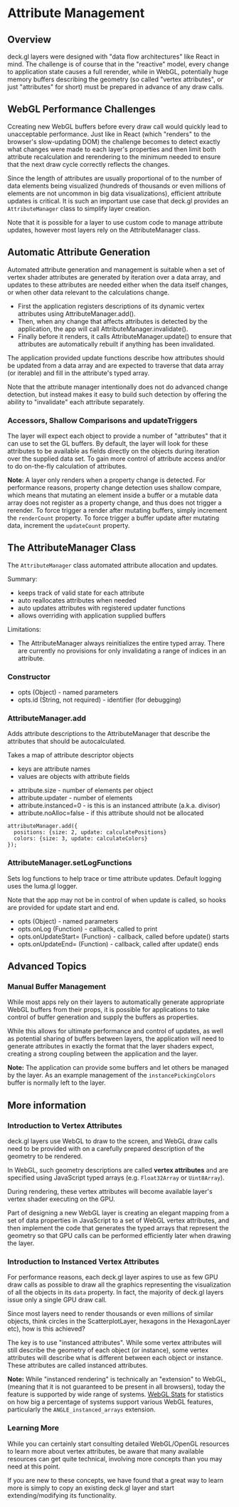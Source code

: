# Attribute Management

## Overview

deck.gl layers were designed with "data flow architectures" like React in mind.
The challenge is of course that in the "reactive" model, every change to
application state causes a full rerender, while in WebGL, potentially
huge memory buffers describing the geometry (so called "vertex attributes",
or just "attributes" for short) must be prepared in advance of any draw calls.

## WebGL Performance Challenges

Ccreating new WebGL buffers before every draw call would quickly lead
to unacceptable performance. Just like in React (which "renders" to the
browser's slow-updating DOM) the challenge becomes to detect exactly what
changes were made to each layer's properties and then limit both attribute
recalculation and rerendering to the minimum needed to ensure that the
next draw cycle correctly reflects the changes.

Since the length of attributes are usually proportional of to the number of
data elements being visualized (hundreds of thousands or even millions of
elements are not uncommon in big data visualizations), efficient attribute
updates is critical. It is such an important use case that deck.gl provides an
`AttributeManager` class to simplify layer creation.

Note that it is possible for a layer to use custom code to manage attribute
updates, however most layers rely on the AttributeManager class.

## Automatic Attribute Generation

Automated attribute generation and management is suitable when a set of
vertex shader attributes are generated by iteration over a data array,
and updates to these attributes are needed either when the data itself
changes, or when other data relevant to the calculations change.

- First the application registers descriptions of its dynamic vertex
  attributes using AttributeManager.add().
- Then, when any change that affects attributes is detected by the
  application, the app will call AttributeManager.invalidate().
- Finally before it renders, it calls AttributeManager.update() to
  ensure that attributes are automatically rebuilt if anything has been
  invalidated.

The application provided update functions describe how attributes
should be updated from a data array and are expected to traverse
that data array (or iterable) and fill in the attribute's typed array.

Note that the attribute manager intentionally does not do advanced
change detection, but instead makes it easy to build such detection
by offering the ability to "invalidate" each attribute separately.

### Accessors, Shallow Comparisons and updateTriggers

The layer will expect each object to provide a number of "attributes" that it
can use to set the GL buffers. By default, the layer will look for these
attributes to be available as fields directly on the objects during iteration
over the supplied data set. To gain more control of attribute access and/or
to do on-the-fly calculation of attributes.

**Note**: A layer only renders when a property change is detected. For
performance reasons, property change detection uses shallow compare,
which means that mutating an element inside a buffer or a mutable data array
does not register as a property change, and thus does not trigger a rerender.
To force trigger a render after mutating buffers, simply increment the
`renderCount` property. To force trigger a buffer update after mutating data,
increment the `updateCount` property.

## The AttributeManager Class

The `AttributeManager` class automated attribute allocation and updates.

Summary:
- keeps track of valid state for each attribute
- auto reallocates attributes when needed
- auto updates attributes with registered updater functions
- allows overriding with application supplied buffers

Limitations:
- The AttributeManager always reinitializes the entire typed array.
  There are currently no provisions for only invalidating a range of
  indices in an attribute.

### Constructor

* opts (Object) - named parameters
* opts.id (String, not required) - identifier (for debugging)

### AttributeManager.add

Adds attribute descriptions to the AttributeManager that describe
the attributes that should be autocalculated.

Takes a map of attribute descriptor objects
- keys are attribute names
- values are objects with attribute fields

* attribute.size - number of elements per object
* attribute.updater - number of elements
* attribute.instanced=0 - is this is an instanced attribute (a.k.a. divisor)
* attribute.noAlloc=false - if this attribute should not be allocated

```
attributeManager.add({
  positions: {size: 2, update: calculatePositions}
  colors: {size: 3, update: calculateColors}
});
```


### AttributeManager.setLogFunctions

Sets log functions to help trace or time attribute updates.
Default logging uses the luma.gl logger.

Note that the app may not be in control of when update is called,
so hooks are provided for update start and end.

* opts (Object) - named parameters
* opts.onLog (Function) - callback, called to print
* opts.onUpdateStart= (Function) - callback, called before update() starts
* opts.onUpdateEnd= (Function) - callback, called after update() ends

## Advanced Topics

### Manual Buffer Management

While most apps rely on their layers to automatically generate
appropriate WebGL buffers from their props, it is possible for applications
to take control of buffer generation and supply the buffers as properties.


While this allows for ultimate performance and control of updates, as well
as potential sharing of buffers between layers,
the application will need to generate attributes in exactly the format that the
layer shaders expect, creating a strong coupling between the application
and the layer.

**Note:** The application can provide some buffers and let others be managed
by the layer. As an example management of the `instancePickingColors` buffer is
normally left to the layer.


## More information

### Introduction to Vertex Attributes

deck.gl layers use WebGL to draw to the screen, and WebGL draw calls
need to be provided with on a carefully prepared description of the
geometry to be rendered.

In WebGL, such geometry descriptions are called
**vertex attributes** and are specified using JavaScript typed arrays
(e.g. `Float32Array` or `Uint8Array`).

During rendering, these vertex attributes will become available
layer's vertex shader executing on the GPU.

Part of designing a new WebGL layer is creating an elegant mapping from a
set of data properties in JavaScript to a set of WebGL vertex attributes,
and then implement the code that generates the typed arrays that represent
the geometry so that GPU calls can be performed efficiently later when
drawing the layer.


### Introduction to Instanced Vertex Attributes

For performance reasons, each deck.gl layer aspires to use as few
GPU draw calls as possible to draw all the graphics representing
the visualization of all the objects in its `data` property. In fact,
the majority of deck.gl layers issue only a single GPU draw call.

Since most layers need to render thousands or even millions of similar
objects, think circles in the ScatterplotLayer, hexagons in the HexagonLayer
etc), how is this achieved?

The key is to use "instanced attributes". While some vertex attributes will
still describe the geometry of each object (or instance), some vertex
attributes will describe what is different between each object or instance.
These attributes are called instanced attributes.

**Note:** While "instanced rendering" is technically an "extension" to WebGL,
(meaning that it is not guaranteed to be present in all browsers),
today the feature is supported by wide range of systems.
[WebGL Stats](http://webglstats.com/) for statistics on how big a percentage
of systems support various WebGL features, particularly the
`ANGLE_instanced_arrays` extension.


### Learning More

While you can certainly start consulting detailed WebGL/OpenGL resources
to learn more about vertex attributes, be aware that many available resources
can get quite technical, involving more concepts than you may need at this
point.

If you are new to these concepts, we have found that a great way to learn more
is simply to copy an existing deck.gl layer and start extending/modifying
its functionality.

